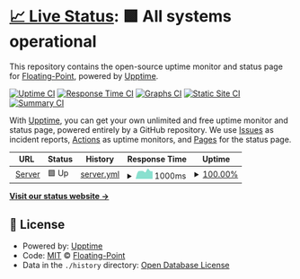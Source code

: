 # [📈 Live Status](https://status.floating-point.com): <!--live status--> **🟩 All systems operational**

This repository contains the open-source uptime monitor and status page for [Floating-Point](https://floating-point.com), powered by [Upptime](https://github.com/upptime/upptime).

[![Uptime CI](https://github.com/FP-Design-Code/ded-uptime/workflows/Uptime%20CI/badge.svg)](https://github.com/FP-Design-Code/ded-uptime/actions?query=workflow%3A%22Uptime+CI%22)
[![Response Time CI](https://github.com/FP-Design-Code/ded-uptime/workflows/Response%20Time%20CI/badge.svg)](https://github.com/FP-Design-Code/ded-uptime/actions?query=workflow%3A%22Response+Time+CI%22)
[![Graphs CI](https://github.com/FP-Design-Code/ded-uptime/workflows/Graphs%20CI/badge.svg)](https://github.com/FP-Design-Code/ded-uptime/actions?query=workflow%3A%22Graphs+CI%22)
[![Static Site CI](https://github.com/FP-Design-Code/ded-uptime/workflows/Static%20Site%20CI/badge.svg)](https://github.com/FP-Design-Code/ded-uptime/actions?query=workflow%3A%22Static+Site+CI%22)
[![Summary CI](https://github.com/FP-Design-Code/ded-uptime/workflows/Summary%20CI/badge.svg)](https://github.com/FP-Design-Code/ded-uptime/actions?query=workflow%3A%22Summary+CI%22)

With [Upptime](https://upptime.js.org), you can get your own unlimited and free uptime monitor and status page, powered entirely by a GitHub repository. We use [Issues](https://github.com/FP-Design-Code/ded-uptime/issues) as incident reports, [Actions](https://github.com/FP-Design-Code/ded-uptime/actions) as uptime monitors, and [Pages](https://status.floating-point.com) for the status page.

<!--start: status pages-->
<!-- This summary is generated by Upptime (https://github.com/upptime/upptime) -->
<!-- Do not edit this manually, your changes will be overwritten -->
<!-- prettier-ignore -->
| URL | Status | History | Response Time | Uptime |
| --- | ------ | ------- | ------------- | ------ |
| <img alt="" src="https://favicons.githubusercontent.com/ded.floating-point.com" height="13"> [Server](https://ded.floating-point.com) | 🟩 Up | [server.yml](https://github.com/FP-Design-Code/ded-uptime/commits/HEAD/history/server.yml) | <details><summary><img alt="Response time graph" src="./graphs/server/response-time-week.png" height="20"> 1000ms</summary><br><a href="https://uptime.floating-point.com/history/server"><img alt="Response time 939" src="https://img.shields.io/endpoint?url=https%3A%2F%2Fraw.githubusercontent.com%2FFP-Design-Code%2Fded-uptime%2FHEAD%2Fapi%2Fserver%2Fresponse-time.json"></a><br><a href="https://uptime.floating-point.com/history/server"><img alt="24-hour response time 1143" src="https://img.shields.io/endpoint?url=https%3A%2F%2Fraw.githubusercontent.com%2FFP-Design-Code%2Fded-uptime%2FHEAD%2Fapi%2Fserver%2Fresponse-time-day.json"></a><br><a href="https://uptime.floating-point.com/history/server"><img alt="7-day response time 1000" src="https://img.shields.io/endpoint?url=https%3A%2F%2Fraw.githubusercontent.com%2FFP-Design-Code%2Fded-uptime%2FHEAD%2Fapi%2Fserver%2Fresponse-time-week.json"></a><br><a href="https://uptime.floating-point.com/history/server"><img alt="30-day response time 946" src="https://img.shields.io/endpoint?url=https%3A%2F%2Fraw.githubusercontent.com%2FFP-Design-Code%2Fded-uptime%2FHEAD%2Fapi%2Fserver%2Fresponse-time-month.json"></a><br><a href="https://uptime.floating-point.com/history/server"><img alt="1-year response time 939" src="https://img.shields.io/endpoint?url=https%3A%2F%2Fraw.githubusercontent.com%2FFP-Design-Code%2Fded-uptime%2FHEAD%2Fapi%2Fserver%2Fresponse-time-year.json"></a></details> | <details><summary><a href="https://uptime.floating-point.com/history/server">100.00%</a></summary><a href="https://uptime.floating-point.com/history/server"><img alt="All-time uptime 99.97%" src="https://img.shields.io/endpoint?url=https%3A%2F%2Fraw.githubusercontent.com%2FFP-Design-Code%2Fded-uptime%2FHEAD%2Fapi%2Fserver%2Fuptime.json"></a><br><a href="https://uptime.floating-point.com/history/server"><img alt="24-hour uptime 100.00%" src="https://img.shields.io/endpoint?url=https%3A%2F%2Fraw.githubusercontent.com%2FFP-Design-Code%2Fded-uptime%2FHEAD%2Fapi%2Fserver%2Fuptime-day.json"></a><br><a href="https://uptime.floating-point.com/history/server"><img alt="7-day uptime 100.00%" src="https://img.shields.io/endpoint?url=https%3A%2F%2Fraw.githubusercontent.com%2FFP-Design-Code%2Fded-uptime%2FHEAD%2Fapi%2Fserver%2Fuptime-week.json"></a><br><a href="https://uptime.floating-point.com/history/server"><img alt="30-day uptime 99.96%" src="https://img.shields.io/endpoint?url=https%3A%2F%2Fraw.githubusercontent.com%2FFP-Design-Code%2Fded-uptime%2FHEAD%2Fapi%2Fserver%2Fuptime-month.json"></a><br><a href="https://uptime.floating-point.com/history/server"><img alt="1-year uptime 99.97%" src="https://img.shields.io/endpoint?url=https%3A%2F%2Fraw.githubusercontent.com%2FFP-Design-Code%2Fded-uptime%2FHEAD%2Fapi%2Fserver%2Fuptime-year.json"></a></details>

<!--end: status pages-->

[**Visit our status website →**](https://status.floating-point.com)

## 📄 License

- Powered by: [Upptime](https://github.com/upptime/upptime)
- Code: [MIT](./LICENSE) © [Floating-Point](https://floating-point.com)
- Data in the `./history` directory: [Open Database License](https://opendatacommons.org/licenses/odbl/1-0/)
